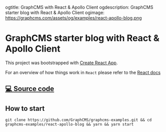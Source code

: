 ogtitle: GraphCMS with React & Apollo Client
ogdescription: GraphCMS starter blog with React & Apollo Client
ogimage: https://graphcms.com/assets/og/examples/react-apollo-blog.png

# GraphCMS starter blog with React & Apollo Client

This project was bootstrapped with [Create React App](https://github.com/facebookincubator/create-react-app).

For an overview of how things work in `React` please refer to the [React docs](https://reactjs.org/docs/hello-world.html)

## [💻 Source code](https://github.com/GraphCMS/graphcms-examples/tree/master/react-apollo-blog)

## How to start
```
git clone https://github.com/GraphCMS/graphcms-examples.git && cd graphcms-examples/react-apollo-blog && yarn && yarn start
```
